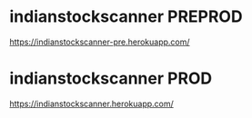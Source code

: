 # indianstockscanner PREPROD
https://indianstockscanner-pre.herokuapp.com/

# indianstockscanner PROD
https://indianstockscanner.herokuapp.com/
